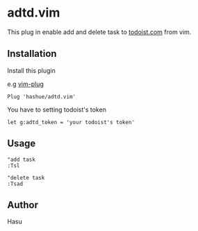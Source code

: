 # adtd.vim
This plug in enable add and delete task to [todoist.com](https://todoist.com/) from vim.

## Installation
Install this plugin

e.g [vim-plug](https://github.com/junegunn/vim-plug)

```
Plug 'hashue/adtd.vim'
```
You have to setting todoist's token
```
let g:adtd_token = 'your todoist's token'
```

## Usage
```
"add task
:Tsl

"delete task
:Tsad
```

## Author
Hasu



